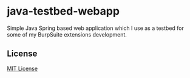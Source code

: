 # java-testbed-webapp

Simple Java Spring based web application which I use as a testbed for some of my BurpSuite extensions development.

## License

[MIT License](LICENSE)
